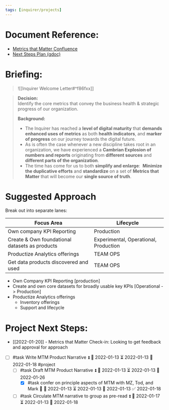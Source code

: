 ```yaml
---
tags: [inquirer/projects]
---
```


# Document Reference:
- [Metrics that Matter Confluence](https://inquirer.atlassian.net/wiki/spaces/InqDS/pages/418120273/Metrics+that+Matter+project)
- [Next Steps Plan (gdoc)](https://docs.google.com/document/d/1uVoyW7uTAtM3HvgPjg0tAyBvTg4oWqtiM7fYEyG8L1c/edit)
# Briefing:
> ![[Inquirer Welcome Letter#^f86fxx]]

> **Decision:**  
> Identify the core metrics that convey the business health & strategic progress of our organization.
> 
> **Background:**
> 
> - The Inquirer has reached a **level of digital maturity** that **demands enhanced uses of metrics** as both **health indicators**, and **marker of progress** on our journey towards the digital future.
> - As is often the case whenever a new discipline takes root in an organization, we have experienced a **Cambrian Explosion of numbers and reports** originating from **different sources** and **different parts of the organization**.
> -  The time has come for us to both **simplify and enlarge**:  **Minimize the duplicative efforts** and **standardize** on a set of **Metrics that Matter** that will become our **single source of truth**.
# Suggested Approach
Break out into separate lanes:

| Focus Area                                     | Lifecycle                             |
| ---------------------------------------------- | ------------------------------------- |
| Own company KPI Reporting                      | Production                            |
| Create & Own foundational datasets as products | Experimental, Operational, Production |
| Productize Analytics offerings                 | TEAM OPS                              | 
| Get data products discovered and used          | TEAM OPS                              |
- Own Company KPI Reporting [production]
- Create and own core datasets for broadly usable key KPIs [Operational -> Production]
- Productize Analytics offerings
	- Inventory offerings
	- Support and lifecycle
# Project Next Steps:
- [[2022-01-20]] - Metrics that Matter Check-in: Looking to get feedback and approval for approach
- [ ] #task Write MTM Product Narrative ⏫ 🛫 2022-01-13 ⏳ 2022-01-13 📅 2022-01-18 #project
	- [ ] #task Draft MTM Product Narrative ⏫ 🛫 2022-01-13 ⏳ 2022-01-13 📅 2022-01-26
		- [x] #task confer on principle aspects of MTM with MZ, Tod, and Mark 🔼 🛫 2022-01-13 ⏳ 2022-01-13 📅 2022-01-13 ✅ 2022-01-18
	- [ ] #task Circulate MTM narrative to group as pre-read ⏫ 🛫 2022-01-17 ⏳ 2022-01-13 📅 2022-01-18